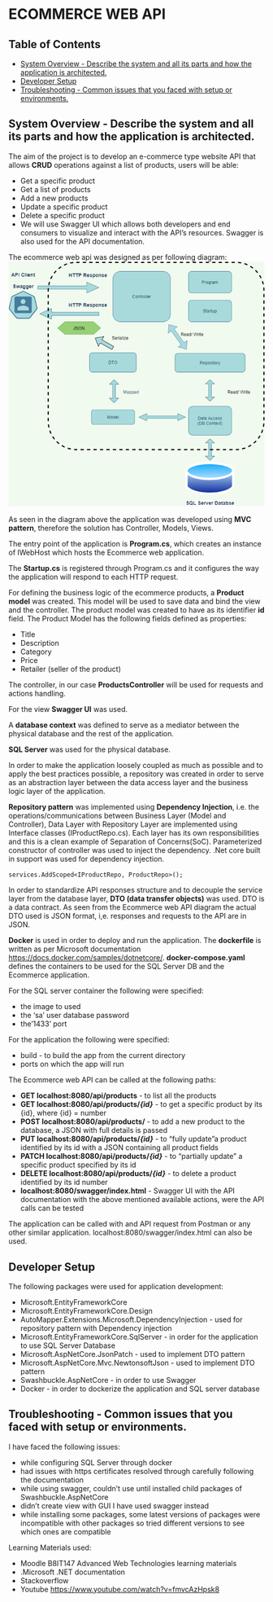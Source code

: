 # ECOMMERCE WEB API

## Table of Contents
<!-- START doctoc generated TOC please keep comment here to allow auto update -->
<!-- DON'T EDIT THIS SECTION, INSTEAD RE-RUN doctoc TO UPDATE -->

- [System Overview - Describe the system and all its parts and how the application is architected.](#system-overview---describe-the-system-and-all-its-parts-and-how-the-application-is-architected)
- [Developer Setup](#developer-setup)
- [Troubleshooting - Common issues that you faced with setup or environments.](#troubleshooting---common-issues-that-you-faced-with-setup-or-environments)

<!-- END doctoc generated TOC please keep comment here to allow auto update -->

## System Overview - Describe the system and all its parts and how the application is architected.
The aim of the project is to develop an e-commerce type website API that allows **CRUD** operations against a list of products, users will be able:
- Get a specific product
- Get a list of products
- Add a new products
- Update a specific product
- Delete a specific product
- We will use Swagger UI which allows both developers and end consumers to visualize and interact with the API’s resources. Swagger is also used for the API documentation.

The ecommerce web api was designed as per following diagram:
![plot](./ecommerce_diagram.png)

As seen in the diagram above the application was developed using **MVC pattern**, therefore the solution has Controller, Models, Views.


The entry point of the application is **Program.cs**, which creates an instance of IWebHost which hosts the Ecommerce web application.

The **Startup.cs** is registered through Program.cs and it configures the way the application will respond to each HTTP request.

For defining the business logic of the ecommerce products, a **Product model** was created. This model will be used to save data and bind the view and the controller. The product model was created to have as its identifier **id** field. The Product Model has the following fields defined as properties:
- Title
- Description
- Category
- Price
- Retailer (seller of the product)


The controller, in our case **ProductsController** will be used for requests and actions handling.

For the view **Swagger UI** was used.

A **database context** was defined to serve as a mediator between the physical database and the rest of the application.

**SQL Server** was used for the physical database. 

In order to make the application loosely coupled as much as possible and to apply the best practices possible, a repository was created in order to serve as an abstraction layer between the data access layer and the business logic layer of the application. 

**Repository pattern** was implemented using **Dependency Injection**, i.e. the operations/communications between Business Layer (Model and Controller), Data Layer with Repository Layer are implemented using Interface classes (IProductRepo.cs). Each layer has its own responsibilities and this is a clean example of Separation of Concerns(SoC). Parameterized constructor of controller was used to inject the dependency. .Net core built in support was used for dependency injection.

```
services.AddScoped<IProductRepo, ProductRepo>();
```

In order to standardize API responses structure and to decouple the service layer from the database layer, **DTO (data transfer objects)** was used. DTO is a data contract. As seen from the Ecommerce web API diagram the actual DTO used is JSON format, i,e. responses and requests to the API are in JSON. 

**Docker** is used in order to deploy and run the application. The **dockerfile** is written as per Microsoft documentation https://docs.docker.com/samples/dotnetcore/. **docker-compose.yaml** defines the containers to be used for the SQL Server DB and the Ecommerce application. 

For the SQL server container the following were specified:
- the image to used
- the ‘sa’ user database password
- the’1433’ port

For the application the following were specified:
- build - to build the app from the current directory
- ports on which the app will run

The Ecommerce web API can be called at the following paths:
- **GET localhost:8080/api/products** - to list all the products
- **GET localhost:8080/api/products/___{id}___** - to get a specific product by its {id}, where {id} = number
- **POST localhost:8080/api/products/** -  to add a new product to the database, a JSON with full details is passed
- **PUT localhost:8080/api/products/___{id}___** - to “fully update”a product identified by its id with a JSON containing all product fields
- **PATCH localhost:8080/api/products/___{id}___** - to “partially update” a specific product specified by its id
- **DELETE localhost:8080/api/products/___{id}___** - to delete a product identified by its id number
- **localhost:8080/swagger/index.html** - Swagger UI with the API documentation with the above mentioned available actions, were the API calls can be tested

The application can be called with and API request from Postman or any other similar application. localhost:8080/swagger/index.html can also be used.

## Developer Setup
The following packages were used for application development:
- Microsoft.EntityFrameworkCore
- Microsoft.EntityFrameworkCore.Design
- AutoMapper.Extensions.Microsoft.DependencyInjection - used for repository pattern with Dependency injection
- Microsoft.EntityFrameworkCore.SqlServer - in order for the application to use SQL Server Database
- Microsoft.AspNetCore.JsonPatch - used to implement DTO pattern
- Microsoft.AspNetCore.Mvc.NewtonsoftJson - used to implement DTO pattern
- Swashbuckle.AspNetCore - in order to use Swagger
- Docker - in order to dockerize the application and SQL server database

## Troubleshooting - Common issues that you faced with setup or environments.
I have faced the following issues:
- while configuring SQL Server through docker
- had issues with https certificates resolved through carefully following the documentation
- while using swagger, couldn’t use until installed child packages of Swashbuckle.AspNetCore
- didn’t create view with GUI I have used swagger instead
- while installing some packages, some latest versions of packages were incompatible with other packages so tried different versions to see which ones are compatible

Learning Materials used:
- Moodle B8IT147 Advanced Web Technologies learning materials
- .Microsoft .NET documentation
- Stackoverflow
- Youtube https://www.youtube.com/watch?v=fmvcAzHpsk8




